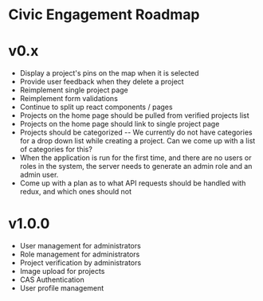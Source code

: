 # Civic Engagement Roadmap

# v0.x
* Display a project's pins on the map when it is selected
* Provide user feedback when they delete a project
* Reimplement single project page
* Reimplement form validations
* Continue to split up react components / pages
* Projects on the home page should be pulled from verified projects list
* Projects on the home page should link to single project page
* Projects should be categorized -- We currently do not have categories for a drop down list
  while creating a project. Can we come up with a list of categories for this?
* When the application is run for the first time, and there are no users or roles in the system, the server
  needs to generate an admin role and an admin user.
* Come up with a plan as to what API requests should be handled with redux, and which ones should not

# v1.0.0
* User management for administrators
* Role management for administrators
* Project verification by administrators
* Image upload for projects
* CAS Authentication
* User profile management